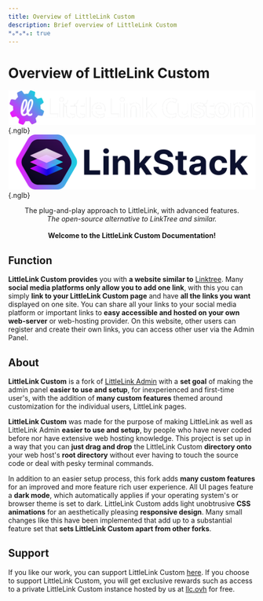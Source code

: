 ```yaml
---
title: Overview of LittleLink Custom
description: Brief overview of LittleLink Custom
ᴴₒᴴₒᴴₒ: true
---
```


# Overview of LittleLink Custom

![Header banner](/assets/img/overview/banner_wide_transparent.png#only-dark){.nglb}
![Header banner](/assets/img/overview/banner_wide_dark.png#only-light){.nglb}

<div style="text-align: center;">
The plug-and-play approach to LittleLink, with advanced features. <br>
<i>The open-source alternative to LinkTree and similar.</i>
<br><br>
<b>Welcome to the LittleLink Custom Documentation!</b>
</div>

## Function    
**LittleLink Custom provides** you with **a website similar to** [Linktree](https://linktr.ee). Many **social media platforms only allow you to add one link**, with this you can simply **link to your LittleLink Custom page** and have **all the links you want** displayed on one site. You can share all your links to your social media platform or important links to **easy accessible and hosted on your own web-server** or web-hosting provider. On this website, other users can register and create their own links, you can access other user via the Admin Panel.

## About
**LittleLink Custom** is a fork of [LittleLink Admin](https://github.com/latuminggi/littlelink-admin) with a **set goal** of making the admin panel **easier to use and setup**, for inexperienced and first-time user's, with the addition of **many custom features** themed around customization for the individual users, LittleLink pages.

**LittleLink Custom** was made for the purpose of making LittleLink as well as LittleLink Admin **easier to use and setup**, by people who have never coded before nor have extensive web hosting knowledge. This project is set up in a way that you can **just drag and drop** the LittleLink Custom **directory onto** your web host's **root directory** without ever having to touch the source code or deal with pesky terminal commands.

In addition to an easier setup process, this fork adds **many custom features** for an improved and more feature rich user experience. All UI pages feature a **dark mode**, which automatically applies if your operating system's or browser theme is set to dark. LittleLink Custom adds light unobtrusive **CSS animations** for an aesthetically pleasing **responsive design**. Many small changes like this have been implemented that add up to a substantial feature set that **sets LittleLink Custom apart from other forks**.

## Support
If you like our work, you can support LittleLink Custom [here](https://littlelink-custom.com/sponsor). If you choose to support LittleLink Custom, you will get exclusive rewards such as access to a private LittleLink Custom instance hosted by us at [llc.ovh](https://llc.ovh) for free.
